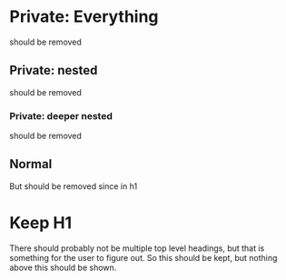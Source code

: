 # Private: Everything

should be removed

## Private: nested

should be removed

### Private: deeper nested

should be removed

## Normal

But should be removed since in h1

# Keep H1

There should probably not be multiple top level headings, but that is something for the user to figure out.
So this should be kept, but nothing above this should be shown.
